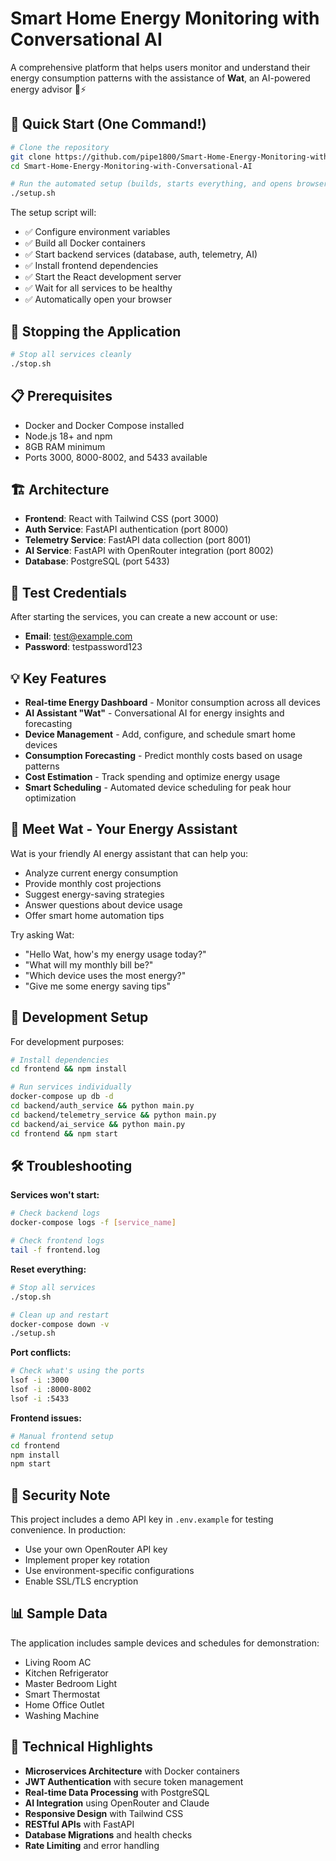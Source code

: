 # Smart Home Energy Monitoring with Conversational AI

A comprehensive platform that helps users monitor and understand their energy consumption patterns with the assistance of **Wat**, an AI-powered energy advisor 🤖⚡️

## 🚀 Quick Start (One Command!)

```bash
# Clone the repository
git clone https://github.com/pipe1800/Smart-Home-Energy-Monitoring-with-Conversational-AI.git
cd Smart-Home-Energy-Monitoring-with-Conversational-AI

# Run the automated setup (builds, starts everything, and opens browser)
./setup.sh
```

The setup script will:
- ✅ Configure environment variables
- ✅ Build all Docker containers
- ✅ Start backend services (database, auth, telemetry, AI)
- ✅ Install frontend dependencies
- ✅ Start the React development server
- ✅ Wait for all services to be healthy
- ✅ Automatically open your browser

## 🛑 Stopping the Application

```bash
# Stop all services cleanly
./stop.sh
```

## 📋 Prerequisites

- Docker and Docker Compose installed
- Node.js 18+ and npm
- 8GB RAM minimum
- Ports 3000, 8000-8002, and 5433 available

## 🏗️ Architecture

- **Frontend**: React with Tailwind CSS (port 3000)
- **Auth Service**: FastAPI authentication (port 8000)
- **Telemetry Service**: FastAPI data collection (port 8001)
- **AI Service**: FastAPI with OpenRouter integration (port 8002)
- **Database**: PostgreSQL (port 5433)

## 🧪 Test Credentials

After starting the services, you can create a new account or use:
- **Email**: test@example.com
- **Password**: testpassword123

## 💡 Key Features

- **Real-time Energy Dashboard** - Monitor consumption across all devices
- **AI Assistant "Wat"** - Conversational AI for energy insights and forecasting
- **Device Management** - Add, configure, and schedule smart home devices
- **Consumption Forecasting** - Predict monthly costs based on usage patterns
- **Cost Estimation** - Track spending and optimize energy usage
- **Smart Scheduling** - Automated device scheduling for peak hour optimization

## 🤖 Meet Wat - Your Energy Assistant

Wat is your friendly AI energy assistant that can help you:
- Analyze current energy consumption
- Provide monthly cost projections
- Suggest energy-saving strategies
- Answer questions about device usage
- Offer smart home automation tips

Try asking Wat:
- "Hello Wat, how's my energy usage today?"
- "What will my monthly bill be?"
- "Which device uses the most energy?"
- "Give me some energy saving tips"

## 🔧 Development Setup

For development purposes:
```bash
# Install dependencies
cd frontend && npm install

# Run services individually
docker-compose up db -d
cd backend/auth_service && python main.py
cd backend/telemetry_service && python main.py
cd backend/ai_service && python main.py
cd frontend && npm start
```

## 🛠️ Troubleshooting

**Services won't start:**
```bash
# Check backend logs
docker-compose logs -f [service_name]

# Check frontend logs
tail -f frontend.log
```

**Reset everything:**
```bash
# Stop all services
./stop.sh

# Clean up and restart
docker-compose down -v
./setup.sh
```

**Port conflicts:**
```bash
# Check what's using the ports
lsof -i :3000
lsof -i :8000-8002
lsof -i :5433
```

**Frontend issues:**
```bash
# Manual frontend setup
cd frontend
npm install
npm start
```

## 🔐 Security Note

This project includes a demo API key in `.env.example` for testing convenience. In production:
- Use your own OpenRouter API key
- Implement proper key rotation
- Use environment-specific configurations
- Enable SSL/TLS encryption

## 📊 Sample Data

The application includes sample devices and schedules for demonstration:
- Living Room AC
- Kitchen Refrigerator  
- Master Bedroom Light
- Smart Thermostat
- Home Office Outlet
- Washing Machine

## 🎯 Technical Highlights

- **Microservices Architecture** with Docker containers
- **JWT Authentication** with secure token management
- **Real-time Data Processing** with PostgreSQL
- **AI Integration** using OpenRouter and Claude
- **Responsive Design** with Tailwind CSS
- **RESTful APIs** with FastAPI
- **Database Migrations** and health checks
- **Rate Limiting** and error handling
